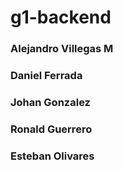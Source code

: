# g1-backend
### Alejandro Villegas M
### Daniel Ferrada
### Johan Gonzalez
### Ronald Guerrero
### Esteban Olivares